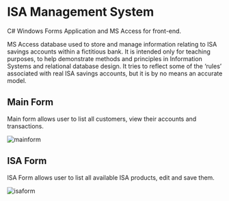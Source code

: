 # ISA Management System

C# Windows Forms Application and MS Access for front-end.

MS Access database used to store and manage information relating to ISA savings accounts within a fictitious bank.  It is intended only for teaching purposes, to help demonstrate methods and principles in Information Systems and relational database design. It tries to reflect some of the ‘rules’ associated with real ISA savings accounts, but it is by no means an accurate model.

## Main Form

Main form allows user to list all customers, view their accounts and transactions.

![mainform](https://user-images.githubusercontent.com/29840139/53693191-008a5d00-3d95-11e9-82bb-3c4f38f01dfb.PNG)

## ISA Form

ISA Form allows user to list all available ISA products, edit and save them.

![isaform](https://user-images.githubusercontent.com/29840139/53693310-ab4f4b00-3d96-11e9-85c6-0a503b385850.PNG)
